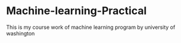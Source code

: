 # Machine-learning-Practical
This is my course work of machine learning program by university of washington
